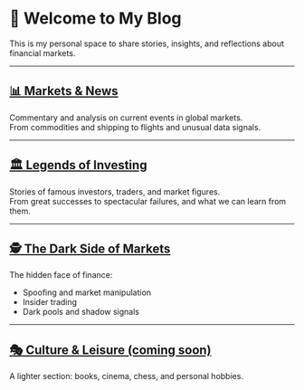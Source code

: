 # 🚀 Welcome to My Blog

This is my personal space to share stories, insights, and reflections about financial markets.

---

## [📊 Markets & News](markets/)
Commentary and analysis on current events in global markets.  
From commodities and shipping to flights and unusual data signals.  

---

## [🏛 Legends of Investing](legends/)
Stories of famous investors, traders, and market figures.  
From great successes to spectacular failures, and what we can learn from them.  

---

## [🕵️ The Dark Side of Markets](darkside/)
The hidden face of finance:  
- Spoofing and market manipulation  
- Insider trading  
- Dark pools and shadow signals  

---

## [🎭 Culture & Leisure (coming soon)](culture/)
A lighter section: books, cinema, chess, and personal hobbies.  
